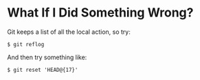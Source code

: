 # What If I Did Something Wrong?

Git keeps a list of all the local action, so try:

  ```console
$ git reflog
  ```

And then try something like:

  ```console
$ git reset 'HEAD@{17}'
  ```
